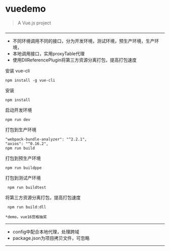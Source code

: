 # vuedemo

> A Vue.js project


### 
***
* 不同环境调用不同的接口，分为开发环境，测试环境，预生产环境，生产环境，
* 本地调用接口，实用proxyTable代理
* 使用DllReferencePlugin将第三方资源分离打包，提高打包速度


安装 vue-cli
```
npm install -g vue-cli
```

安装
```
npm install
```



启动开发环境
```
npm run dev
```



打包到生产环境
```
"webpack-bundle-analyzer": "^2.2.1",
"axios": "^0.16.2",
npm run build
```


打包到预生产环境
```
npm run buildppe
```


打包到测试产环境
```
 npm run buildtest
```



将第三方资源分离打包，提高打包速度
```
 npm run build:dll
```

```
*demo，vue16宫格抽奖

```
***
* config中配合本地代理，处理跨域
*  package.json为项目拷贝文件，可忽略
***


